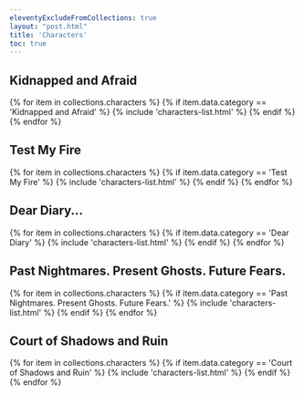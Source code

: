 ```yaml
---
eleventyExcludeFromCollections: true
layout: "post.html"
title: 'Characters'
toc: true
---
```


## Kidnapped and Afraid

{% for item in collections.characters %}
{% if item.data.category == 'Kidnapped and Afraid' %}
{% include 'characters-list.html' %}
{% endif %}
{% endfor %}

## Test My Fire

{% for item in collections.characters %}
{% if item.data.category == 'Test My Fire' %}
{% include 'characters-list.html' %}
{% endif %}
{% endfor %}

## Dear Diary...

{% for item in collections.characters %}
{% if item.data.category == 'Dear Diary' %}
{% include 'characters-list.html' %}
{% endif %}
{% endfor %}

## Past Nightmares. Present Ghosts. Future Fears.

{% for item in collections.characters %}
{% if item.data.category == 'Past Nightmares. Present Ghosts. Future Fears.' %}
{% include 'characters-list.html' %}
{% endif %}
{% endfor %}

## Court of Shadows and Ruin

{% for item in collections.characters %}
{% if item.data.category == 'Court of Shadows and Ruin' %}
{% include 'characters-list.html' %}
{% endif %}
{% endfor %}
